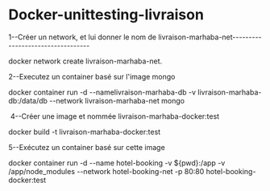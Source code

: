 # Docker-unittesting-livraison

1--Créer un network, et lui donner le nom de livraison-marhaba-net----------------------------------

docker network create livraison-marhaba-net.


2--Executez un container basé sur l'image mongo

docker container run -d --namelivraison-marhaba-db -v livraison-marhaba-db:/data/db --network livraison-marhaba-net mongo

​
4--Créer une image et nommée livraison-marhaba-docker:test

docker build -t livraison-marhaba-docker:test


5--Exécutez un container basé sur cette image 

docker container run -d --name hotel-booking -v ${pwd}:/app -v /app/node_modules --network hotel-booking-net -p 80:80 hotel-booking-docker:test
